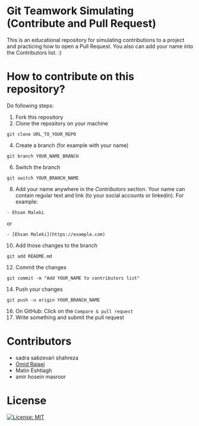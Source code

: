 # Git Teamwork Simulating (Contribute and Pull Request)
This is an educational repository for simulating contributions to a project and practicing how to open a Pull Request.
You also can add your name into the Contributors list. :)

# How to contribute on this repository?
Do following steps:
1. Fork this repository
2. Clone the repository on your machine
```
git clone URL_TO_YOUR_REPO
```
4. Create a branch (for example with your name)
```
git branch YOUR_NAME_BRANCH
```
6. Switch the branch
```
git switch YOUR_BRANCH_NAME
```
8. Add your name anywhere in the *Contributors* section.
Your name can contain regular text and link (to your social accounts or linkedin). For example:
```
- Ehsan Maleki
```
or
```
- [Ehsan Maleki](https://example.com)
```
10. Add those changes to the branch
```
git add README.md
```
12. Commit the changes
```
git commit -m "Add YOUR_NAME to contributors list"
```
14. Push your changes
```
git push -u origin YOUR_BRANCH_NAME
```
16. On GitHub: Click on the `Compare & pull request`
17. Write something and submit the pull request

# Contributors
- sadra sabzevari shahreza
- [Omid Rajaei](https://www.linkedin.com/in/omid-rajaei/)
- Matin Eshtiagh
- amir hosein masroor


# License
[![License: MIT](https://img.shields.io/badge/License-MIT-green.svg)](https://opensource.org/licenses/MIT)
